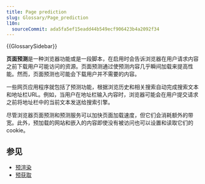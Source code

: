 ```yaml
---
title: Page prediction
slug: Glossary/Page_prediction
l10n:
  sourceCommit: ada5fa5ef15eadd44b549ecf906423b4a2092f34
---
```


{{GlossarySidebar}}

**页面预测**是一种浏览器功能或是一段脚本，在启用时会告诉浏览器在用户请求内容之前下载用户可能访问的资源。页面预测通过使预测内容几乎瞬间加载来提高性能。然而，页面预测也可能会下载用户并不需要的内容。

一些网页应用程序就包括了预测功能，根据浏览历史和相关搜索自动完成搜索文本和地址栏URL。例如，当用户在地址栏输入内容时，浏览器可能会在用户提交请求之前将地址栏中的当前文本发送给搜索引擎。

尽管浏览器页面预测和预测服务可以加快页面加载速度，但它们会消耗额外的带宽。此外，预加载的网站和嵌入的内容即使没有被访问也可以设置和读取它们的 cookie。

## 参见

- [预渲染](/zh-CN/docs/Glossary/Prerender)
- [预获取](/zh-CN/docs/Glossary/Prefetch)
